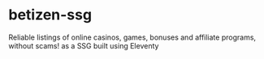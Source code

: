 # betizen-ssg
Reliable listings of online casinos, games, bonuses and affiliate programs, without scams! as a SSG built using Eleventy
